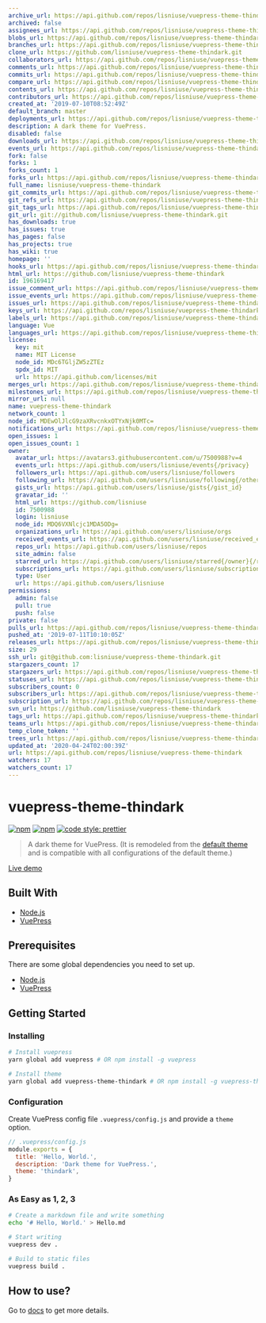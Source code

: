 ```yaml
---
archive_url: https://api.github.com/repos/lisniuse/vuepress-theme-thindark/{archive_format}{/ref}
archived: false
assignees_url: https://api.github.com/repos/lisniuse/vuepress-theme-thindark/assignees{/user}
blobs_url: https://api.github.com/repos/lisniuse/vuepress-theme-thindark/git/blobs{/sha}
branches_url: https://api.github.com/repos/lisniuse/vuepress-theme-thindark/branches{/branch}
clone_url: https://github.com/lisniuse/vuepress-theme-thindark.git
collaborators_url: https://api.github.com/repos/lisniuse/vuepress-theme-thindark/collaborators{/collaborator}
comments_url: https://api.github.com/repos/lisniuse/vuepress-theme-thindark/comments{/number}
commits_url: https://api.github.com/repos/lisniuse/vuepress-theme-thindark/commits{/sha}
compare_url: https://api.github.com/repos/lisniuse/vuepress-theme-thindark/compare/{base}...{head}
contents_url: https://api.github.com/repos/lisniuse/vuepress-theme-thindark/contents/{+path}
contributors_url: https://api.github.com/repos/lisniuse/vuepress-theme-thindark/contributors
created_at: '2019-07-10T08:52:49Z'
default_branch: master
deployments_url: https://api.github.com/repos/lisniuse/vuepress-theme-thindark/deployments
description: A dark theme for VuePress.
disabled: false
downloads_url: https://api.github.com/repos/lisniuse/vuepress-theme-thindark/downloads
events_url: https://api.github.com/repos/lisniuse/vuepress-theme-thindark/events
fork: false
forks: 1
forks_count: 1
forks_url: https://api.github.com/repos/lisniuse/vuepress-theme-thindark/forks
full_name: lisniuse/vuepress-theme-thindark
git_commits_url: https://api.github.com/repos/lisniuse/vuepress-theme-thindark/git/commits{/sha}
git_refs_url: https://api.github.com/repos/lisniuse/vuepress-theme-thindark/git/refs{/sha}
git_tags_url: https://api.github.com/repos/lisniuse/vuepress-theme-thindark/git/tags{/sha}
git_url: git://github.com/lisniuse/vuepress-theme-thindark.git
has_downloads: true
has_issues: true
has_pages: false
has_projects: true
has_wiki: true
homepage: ''
hooks_url: https://api.github.com/repos/lisniuse/vuepress-theme-thindark/hooks
html_url: https://github.com/lisniuse/vuepress-theme-thindark
id: 196169417
issue_comment_url: https://api.github.com/repos/lisniuse/vuepress-theme-thindark/issues/comments{/number}
issue_events_url: https://api.github.com/repos/lisniuse/vuepress-theme-thindark/issues/events{/number}
issues_url: https://api.github.com/repos/lisniuse/vuepress-theme-thindark/issues{/number}
keys_url: https://api.github.com/repos/lisniuse/vuepress-theme-thindark/keys{/key_id}
labels_url: https://api.github.com/repos/lisniuse/vuepress-theme-thindark/labels{/name}
language: Vue
languages_url: https://api.github.com/repos/lisniuse/vuepress-theme-thindark/languages
license:
  key: mit
  name: MIT License
  node_id: MDc6TGljZW5zZTEz
  spdx_id: MIT
  url: https://api.github.com/licenses/mit
merges_url: https://api.github.com/repos/lisniuse/vuepress-theme-thindark/merges
milestones_url: https://api.github.com/repos/lisniuse/vuepress-theme-thindark/milestones{/number}
mirror_url: null
name: vuepress-theme-thindark
network_count: 1
node_id: MDEwOlJlcG9zaXRvcnkxOTYxNjk0MTc=
notifications_url: https://api.github.com/repos/lisniuse/vuepress-theme-thindark/notifications{?since,all,participating}
open_issues: 1
open_issues_count: 1
owner:
  avatar_url: https://avatars3.githubusercontent.com/u/7500988?v=4
  events_url: https://api.github.com/users/lisniuse/events{/privacy}
  followers_url: https://api.github.com/users/lisniuse/followers
  following_url: https://api.github.com/users/lisniuse/following{/other_user}
  gists_url: https://api.github.com/users/lisniuse/gists{/gist_id}
  gravatar_id: ''
  html_url: https://github.com/lisniuse
  id: 7500988
  login: lisniuse
  node_id: MDQ6VXNlcjc1MDA5ODg=
  organizations_url: https://api.github.com/users/lisniuse/orgs
  received_events_url: https://api.github.com/users/lisniuse/received_events
  repos_url: https://api.github.com/users/lisniuse/repos
  site_admin: false
  starred_url: https://api.github.com/users/lisniuse/starred{/owner}{/repo}
  subscriptions_url: https://api.github.com/users/lisniuse/subscriptions
  type: User
  url: https://api.github.com/users/lisniuse
permissions:
  admin: false
  pull: true
  push: false
private: false
pulls_url: https://api.github.com/repos/lisniuse/vuepress-theme-thindark/pulls{/number}
pushed_at: '2019-07-11T10:10:05Z'
releases_url: https://api.github.com/repos/lisniuse/vuepress-theme-thindark/releases{/id}
size: 29
ssh_url: git@github.com:lisniuse/vuepress-theme-thindark.git
stargazers_count: 17
stargazers_url: https://api.github.com/repos/lisniuse/vuepress-theme-thindark/stargazers
statuses_url: https://api.github.com/repos/lisniuse/vuepress-theme-thindark/statuses/{sha}
subscribers_count: 0
subscribers_url: https://api.github.com/repos/lisniuse/vuepress-theme-thindark/subscribers
subscription_url: https://api.github.com/repos/lisniuse/vuepress-theme-thindark/subscription
svn_url: https://github.com/lisniuse/vuepress-theme-thindark
tags_url: https://api.github.com/repos/lisniuse/vuepress-theme-thindark/tags
teams_url: https://api.github.com/repos/lisniuse/vuepress-theme-thindark/teams
temp_clone_token: ''
trees_url: https://api.github.com/repos/lisniuse/vuepress-theme-thindark/git/trees{/sha}
updated_at: '2020-04-24T02:00:39Z'
url: https://api.github.com/repos/lisniuse/vuepress-theme-thindark
watchers: 17
watchers_count: 17
---
```


# vuepress-theme-thindark

[![npm](https://img.shields.io/npm/v/vuepress-theme-thindark.svg)](https://www.npmjs.com/package/vuepress-theme-thindark)
[![npm](https://img.shields.io/npm/l/vuepress-theme-thindark.svg)](https://github.com/lisniuse/vuepress-theme-thindark/blob/master/LICENSE)
[![code style: prettier](https://img.shields.io/badge/code_style-prettier-ff69b4.svg)](https://github.com/prettier/prettier)

> A dark theme for VuePress. (It is remodeled from the [default theme](https://v1.vuepress.vuejs.org/theme/default-theme-config.html) and is compatible with all configurations of the default theme.)

[Live demo](https://lisniuse.github.io/vuepress-theme-thindark-demo/)

## Built With

- [Node.js](https://nodejs.org/)
- [VuePress](https://github.com/vuejs/vuepress)

## Prerequisites

There are some global dependencies you need to set up.

- [Node.js](https://nodejs.org/)
- [VuePress](https://github.com/vuejs/vuepress)

## Getting Started

### Installing

```bash
# Install vuepress
yarn global add vuepress # OR npm install -g vuepress

# Install theme
yarn global add vuepress-theme-thindark # OR npm install -g vuepress-theme-thindark
```

### Configuration

Create VuePress config file `.vuepress/config.js` and provide a `theme` option.

```js
// .vuepress/config.js
module.exports = {
  title: 'Hello, World.',
  description: 'Dark theme for VuePress.',
  theme: 'thindark',
}
```

### As Easy as 1, 2, 3

```bash
# Create a markdown file and write something
echo '# Hello, World.' > Hello.md

# Start writing
vuepress dev .

# Build to static files
vuepress build .
```

## How to use?

Go to [docs](https://lisniuse.github.io/vuepress-theme-thindark-demo/) to get more details.
